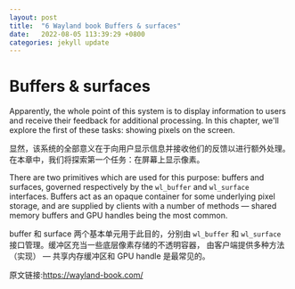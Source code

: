 ```yaml
---
layout: post
title:  "6 Wayland book Buffers & surfaces"
date:   2022-08-05 113:39:29 +0800
categories: jekyll update
---
```

# Buffers & surfaces

Apparently, the whole point of this system is to display information to users
and receive their feedback for additional processing. In this chapter, we'll
explore the first of these tasks: showing pixels on the screen.

显然，该系统的全部意义在于向用户显示信息并接收他们的反馈以进行额外处理。在本章中，我们将探索第一个任务：在屏幕上显示像素。

There are two primitives which are used for this purpose: buffers and surfaces,
governed respectively by the `wl_buffer` and `wl_surface` interfaces. Buffers
act as an opaque container for some underlying pixel storage, and are supplied
by clients with a number of methods &mdash; shared memory buffers and GPU 
handles being the most common.

buffer 和 surface 两个基本单元用于此目的，分别由 `wl_buffer` 和 `wl_surface` 接口管理。缓冲区充当一些底层像素存储的不透明容器，
由客户端提供多种方法（实现） &mdash; 共享内存缓冲区和 GPU handle 是最常见的。

原文链接:https://wayland-book.com/
